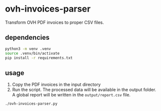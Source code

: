 # ovh-invoices-parser

Transform OVH PDF invoices to proper CSV files.

## dependencies

```bash
python3 -m venv .venv
source .venv/bin/activate
pip install -r requirements.txt
```

## usage

1. Copy the PDF invoices in the input directory
2. Run the script. The processed data will be available in the output folder. A global report will be written in the `output/report.csv` file.

```
./ovh-invoices-parser.py
```
